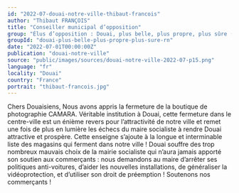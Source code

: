 ```yaml
---
id: "2022-07-douai-notre-ville-thibaut-francois"
author: "Thibaut FRANÇOIS"
title: "Conseiller municipal d’opposition"
group: "Élus d’opposition : Douai, plus belle, plus propre, plus sûre (Rassemblement National)"
groupId: "douai-plus-belle-plus-propre-plus-sure-rn"
date: "2022-07-01T00:00:00Z"
publication: "douai-notre-ville"
source: "public/images/sources/douai-notre-ville-2022-07-p15.png"
language: "fr"
locality: "Douai"
country: "France"
portrait: "thibaut-francois.jpg"
---
```


Chers Douaisiens,
Nous avons appris la fermeture de la boutique de photographie CAMARA. Véritable institution à Douai, cette fermeture dans le centre-ville est un énième revers pour l’attractivité de notre ville et remet une fois de plus en lumière les échecs du maire socialiste à rendre Douai attractive et prospère. Cette enseigne s’ajoute à la longue et interminable liste des magasins qui ferment dans notre ville ! Douai souffre des trop nombreux mauvais choix de la mairie socialiste qui n’aura jamais apporté son soutien aux commerçants : nous demandons au maire d’arrêter ses politiques anti-voitures, d’aider les nouvelles installations, de généraliser la vidéoprotection, et d’utiliser son droit de préemption ! Soutenons nos commerçants !
